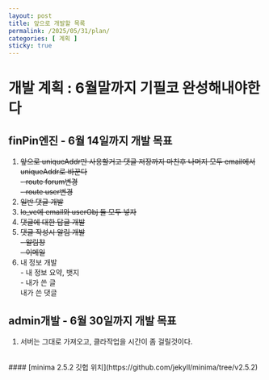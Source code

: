 ```yaml
---
layout: post
title: 앞으로 개발할 목록
permalink: /2025/05/31/plan/
categories: [ 계획 ]
sticky: true
---
```

# 개발 계획 : 6월말까지 기필코 완성해내야한다
## finPin엔진 - 6월 14일까지 개발 목표
1. ~~앞으로 uniqueAddr만 사용할거고 댓글 저장까지 마친후 나머지 모두 email에서 uniqueAddr로 바꾼다<br>- route forum변경<br>- route user변경~~
1. ~~일반 댓글 개발~~
2. ~~lo_ve에 email와 userObj 둘 모두 넣자~~
3. ~~댓글에 대한 답글 개발~~
4. ~~댓글 작성시 알림 개발<br>- 알림창<br>- 이메일~~
5. 내 정보 개발<br>- 내 정보 요약, 뱃지<br>- 내가 쓴 글<br>내가 쓴 댓글

## admin개발 - 6월 30일까지 개발 목표
1. 서버는 그대로 가져오고, 클라작업을 시간이 좀 걸릴것이다.
<br>
#### [minima 2.5.2 깃헙 위치](https://github.com/jekyll/minima/tree/v2.5.2)